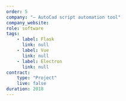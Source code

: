 ```yaml
---
order: 5
company: "— AutoCad script automation tool"
company_website:
role: software
tags: 
    - label: Flask
      link: null
    - label: Vue
      link: null
    - label: Electron
      link: null
contract:
    type: "Project"
    live: false
duration: 2018
---
```

